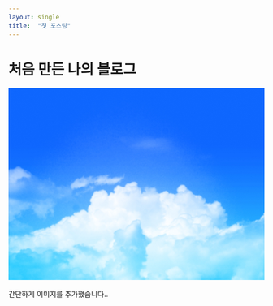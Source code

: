 ```yaml
---
layout: single 
title:  "첫 포스팅"
---
```


# 처음 만든 나의 블로그






![wrtFileImageView](../images/2024-07-05-blog/wrtFileImageView.jpg)

간단하게 이미지를 추가했습니다..
